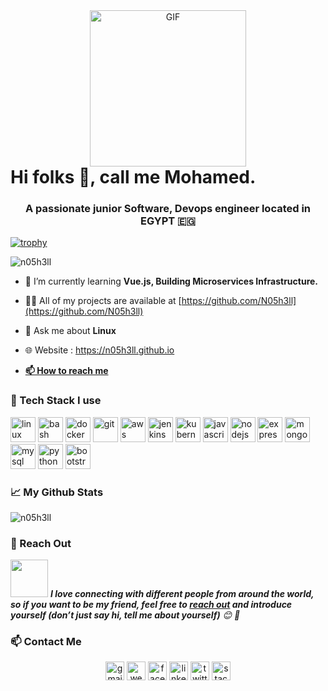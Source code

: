 <div align="center"><img align="center" alt="GIF" height="250px" src="https://media.giphy.com/media/du3J3cXyzhj75IOgvA/giphy.gif" /></div>
<h1 align="center" style="display:inline">Hi folks 👋, call me Mohamed.</h1>
<h3 align="center">A passionate junior Software, Devops engineer located in EGYPT 🇪🇬 </h3>

[![trophy](https://github-profile-trophy.vercel.app/?username=N05h3ll&theme=onedark)](https://github.com/N05h3ll/github-profile-trophy)

<p align="left"> <img src="https://komarev.com/ghpvc/?username=n05h3ll" alt="n05h3ll" /> </p>

- 🌱 I’m currently learning **Vue.js, Building Microservices Infrastructure.**

- 👨‍💻 All of my projects are available at [https://github.com/N05h3ll](https://github.com/N05h3ll)

- 💬 Ask me about **Linux**

- 🌐 Website : <a href="https://n05h3ll.github.io/">https://n05h3ll.github.io</a>

- <a href="#-reach-out"> **📫 How to reach me** </a>

### 🔧 Tech Stack I use

<p align="left"><img src="https://www.vectorlogo.zone/logos/linux/linux-icon.svg" alt="linux" width="40" height="40"/> <img src="https://www.vectorlogo.zone/logos/gnu_bash/gnu_bash-icon.svg" alt="bash" width="40" height="40"/> <img src="https://www.vectorlogo.zone/logos/docker/docker-icon.svg" alt="docker" width="40" height="40"/> <img src="https://www.vectorlogo.zone/logos/git-scm/git-scm-icon.svg" alt="git" width="40" height="40"/> <img src="https://www.vectorlogo.zone/logos/amazon_aws/amazon_aws-ar21.svg" alt="aws" width="40" height="40"/> <img src="https://www.vectorlogo.zone/logos/jenkins/jenkins-icon.svg" alt="jenkins" width="40" height="40"/> <img src="https://www.vectorlogo.zone/logos/kubernetes/kubernetes-icon.svg" alt="kubernetes" width="40" height="40"/> <img src="https://www.vectorlogo.zone/logos/javascript/javascript-icon.svg" alt="javascript" width="40" height="40"/> <img src="https://www.vectorlogo.zone/logos/nodejs/nodejs-horizontal.svg" alt="nodejs" width="40" height="40"/> <img src="https://www.vectorlogo.zone/logos/expressjs/expressjs-ar21.svg" alt="express" width="40" height="40"/> <img src="https://www.vectorlogo.zone/logos/mongodb/mongodb-ar21.svg" alt="mongodb" width="40" height="40"/> <img src="https://www.vectorlogo.zone/logos/mysql/mysql-ar21.svg" alt="mysql" width="40" height="40"/> <img src="https://www.vectorlogo.zone/logos/python/python-icon.svg" alt="python" width="40" height="40"/> <img src="https://www.vectorlogo.zone/logos/getbootstrap/getbootstrap-icon.svg" alt="bootstrap" width="40" height="40"/> </p>


### 📈 My Github Stats

<img align="center" src="https://github-readme-stats.vercel.app/api?username=n05h3ll&show_icons=true" alt="n05h3ll" />

### 🤗 Reach Out

<img src="https://media.giphy.com/media/LnQjpWaON8nhr21vNW/giphy.gif" width="60"> <em><b>I love connecting with different people from around the world, so if you want to be my friend, feel free to <a href="#-contact-me">reach out</a> and introduce yourself (don’t just say hi, tell me about yourself)</b> 😊 💜</em>

### 📫 Contact Me

<p align="center">
<a href="mailto:m0.ash.aziz98@gmail.com" target="blank"><img align="center" src="https://cdn.jsdelivr.net/npm/simple-icons@3.4.0/icons/gmail.svg" alt="gmail" height="30" width="30" /></a>
<a href="https://n05h3ll.github.io" target="blank"><img align="center" src="https://cdn.jsdelivr.net/npm/jam-icons@2.0.0/svg/link.svg" alt="website" height="30" width="30" /></a>
<a href="https://fb.com/n05h3ll" target="blank"><img align="center" src="https://cdn.jsdelivr.net/npm/simple-icons@3.0.1/icons/facebook.svg" alt="facebook" height="30" width="30" /></a>
<a href="https://linkedin.com/in/m0-ashraf" target="blank"><img align="center" src="https://cdn.jsdelivr.net/npm/simple-icons@3.0.1/icons/linkedin.svg" alt="linkedIn" height="30" width="30" /></a>
<a href="https://twitter.com/n05h3ll" target="blank"><img align="center" src="https://cdn.jsdelivr.net/npm/simple-icons@3.0.1/icons/twitter.svg" alt="twitter" height="30" width="30" /></a>
<a href="https://stackoverflow.com/users/13707405" target="blank"><img align="center" src="https://cdn.jsdelivr.net/npm/simple-icons@3.0.1/icons/stackoverflow.svg" alt="stackOverFlow" height="30" width="30" /></a>
